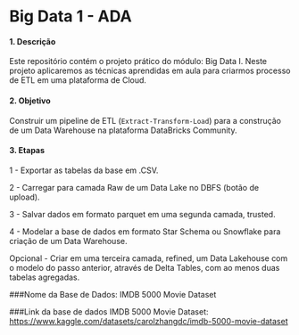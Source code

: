 # Big Data 1 - ADA

#### 1. **Descrição**<br>
Este repositório contém o projeto prático do módulo: Big Data I. Neste projeto aplicaremos as técnicas aprendidas em aula para criarmos processo de ETL em uma plataforma de Cloud.

#### 2. **Objetivo**<br> 
Construir um pipeline de ETL (`Extract-Transform-Load`) para a construção de um Data Warehouse na plataforma DataBricks Community. 

#### 3. **Etapas**<br>
1 - Exportar as tabelas da base em .CSV.

2 - Carregar para camada Raw de um Data Lake no DBFS (botão de upload).

3 - Salvar dados em formato parquet em uma segunda camada, trusted.

4 - Modelar a base de dados em formato Star Schema ou Snowflake para criação de um Data Warehouse.

Opcional - Criar em uma terceira camada, refined, um Data Lakehouse com o modelo do passo anterior, através de Delta Tables, com ao menos duas tabelas agregadas.


###Nome da Base de Dados: IMDB 5000 Movie Dataset

###Link da base de dados IMDB 5000 Movie Dataset: https://www.kaggle.com/datasets/carolzhangdc/imdb-5000-movie-dataset
